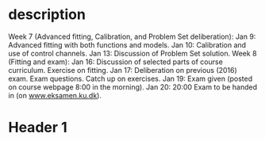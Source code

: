 
# description
Week 7 (Advanced fitting, Calibration, and Problem Set deliberation):
Jan 9: Advanced fitting with both functions and models.
Jan 10: Calibration and use of control channels.
Jan 13: Discussion of Problem Set solution.
Week 8 (Fitting and exam):
Jan 16: Discussion of selected parts of course curriculum. Exercise on fitting.
Jan 17: Deliberation on previous (2016) exam. Exam questions. Catch up on exercises.
Jan 19: Exam given (posted on course webpage 8:00 in the morning).
Jan 20: 20:00 Exam to be handed in (on www.eksamen.ku.dk).


# Header 1
